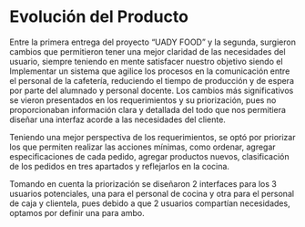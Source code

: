 # Evolución del Producto
Entre la primera entrega del proyecto “UADY FOOD” y la segunda, surgieron cambios que permitieron tener una mejor claridad de las necesidades del usuario, siempre teniendo en mente satisfacer nuestro objetivo siendo el Implementar un sistema que agilice los procesos en la comunicación entre el personal de la cafetería, reduciendo el tiempo de producción y de espera por parte del alumnado y personal docente. 
Los cambios más significativos se vieron presentados en los requerimientos y su priorización, pues no proporcionaban información clara y detallada del todo que nos permitiera diseñar una interfaz acorde a las necesidades del cliente. 

Teniendo una mejor perspectiva de los requerimientos, se optó por priorizar los que permiten realizar las acciones mínimas, como ordenar, agregar especificaciones de cada pedido, agregar productos nuevos, clasificación de los pedidos en tres apartados y reflejarlos en la cocina. 

Tomando en cuenta la priorización se diseñaron 2 interfaces para los 3 usuarios potenciales, una para el personal de cocina y otra para el personal de caja y clientela, pues debido a que 2 usuarios compartían necesidades, optamos por definir una para ambo.
